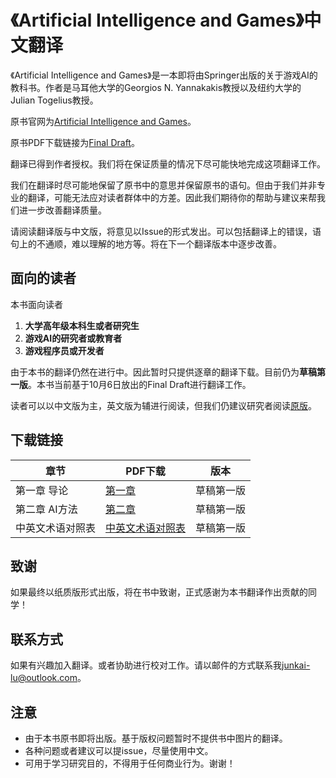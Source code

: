 #  《Artificial Intelligence and Games》中文翻译

《Artificial Intelligence and Games》是一本即将由Springer出版的关于游戏AI的教科书。作者是马耳他大学的Georgios N. Yannakakis教授以及纽约大学的Julian Togelius教授。

原书官网为[Artificial Intelligence and Games](http://gameaibook.org/)。

原书PDF下载链接为[Final Draft](http://gameaibook.org/book.pdf)。

翻译已得到作者授权。我们将在保证质量的情况下尽可能快地完成这项翻译工作。

我们在翻译时尽可能地保留了原书中的意思并保留原书的语句。但由于我们并非专业的翻译，可能无法应对读者群体中的方差。因此我们期待你的帮助与建议来帮我们进一步改善翻译质量。

请阅读翻译版与中文版，将意见以Issue的形式发出。可以包括翻译上的错误，语句上的不通顺，难以理解的地方等。将在下一个翻译版本中逐步改善。

面向的读者
--------------------

本书面向读者

1. **大学高年级本科生或者研究生**
2. **游戏AI的研究者或教育者**
3. **游戏程序员或开发者**

由于本书的翻译仍然在进行中。因此暂时只提供逐章的翻译下载。目前仍为**草稿第一版**。本书当前基于10月6日放出的Final Draft进行翻译工作。

读者可以以中文版为主，英文版为辅进行阅读，但我们仍建议研究者阅读[原版](http://gameaibook.org/)。

下载链接
--------------------
| 章节 | PDF下载 | 版本 |
| ------------ | ------------ | ------------ | 
| 第一章 导论 | [第一章](https://github.com/Junkai-Lu/ai_and_games_book_chinese/tree/master/Chapter1/Chapter1.pdf) | 草稿第一版 | 
| 第二章 AI方法 | [第二章](https://github.com/Junkai-Lu/ai_and_games_book_chinese/tree/master/Chapter2/Chapter2.pdf) | 草稿第一版 | 
| 中英文术语对照表 | [中英文术语对照表](https://github.com/Junkai-Lu/ai_and_games_book_chinese/tree/master/中英文术语对照表.pdf) | 草稿第一版 | 

致谢
--------------------
如果最终以纸质版形式出版，将在书中致谢，正式感谢为本书翻译作出贡献的同学！

联系方式
--------------------
如果有兴趣加入翻译。或者协助进行校对工作。请以邮件的方式联系我<junkai-lu@outlook.com>。

注意
-----------

 - 由于本书原书即将出版。基于版权问题暂时不提供书中图片的翻译。
 - 各种问题或者建议可以提issue，尽量使用中文。 
 - 可用于学习研究目的，不得用于任何商业行为。谢谢！